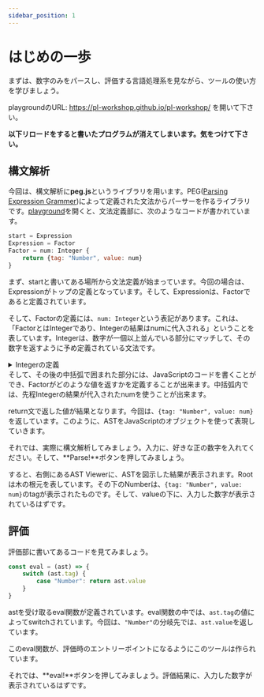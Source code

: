 ```yaml
---
sidebar_position: 1
---
```


# はじめの一歩
まずは、数字のみをパースし、評価する言語処理系を見ながら、ツールの使い方を学びましょう。

playgroundのURL: https://pl-workshop.github.io/pl-workshop/ を開いて下さい。

**以下リロードをすると書いたプログラムが消えてしまいます。気をつけて下さい。**

## 構文解析
今回は、構文解析に**peg.js**というライブラリを用います。PEG([Parsing Expression Grammer](https://ja.wikipedia.org/wiki/Parsing_Expression_Grammar))によって定義された文法からパーサーを作るライブラリです。[playground](https://pl-workshop.github.io/pl-workshop/)を開くと、文法定義部に、次のようなコードが書かれています。
```javascript
start = Expression
Expression = Factor
Factor = num: Integer {
    return {tag: "Number", value: num}
}
```
まず、startと書いてある場所から文法定義が始まっています。今回の場合は、Expressionがトップの定義となっています。そして、Expressionは、Factorであると定義されています。

そして、Factorの定義には、`num: Integer`という表記があります。これは、「FactorとはIntegerであり、Integerの結果はnumに代入される」ということを表しています。Integerは、数字が一個以上並んでいる部分にマッチして、その数字を返すように予め定義されている文法です。
<details>
<summary>Integerの定義</summary>

```javascript
Integer = _ [0-9]+ { 
    return parseInt(text(), 10); 
}
```
_は0個以上の空白、改行を消費する文法で、次のような定義になっています。
```javascript
_ = [ \\t\\n\\r]*
```
</details>
そして、その後の中括弧で囲まれた部分には、JavaScriptのコードを書くことができ、Factorがどのような値を返すかを定義することが出来ます。中括弧内では、先程Integerの結果が代入されたnumを使うことが出来ます。

return文で返した値が結果となります。今回は、`{tag: "Number", value: num}`を返しています。このように、ASTをJavaScriptのオブジェクトを使って表現していきます。

それでは、実際に構文解析してみましょう。入力に、好きな正の数字を入れてください。そして、**Parse!**ボタンを押してみましょう。

すると、右側にあるAST Viewerに、ASTを図示した結果が表示されます。Rootは木の根元を表しています。その下のNumberは、`{tag: "Number", value: num}`のtagが表示されたものです。そして、valueの下に、入力した数字が表示されているはずです。

## 評価
評価部に書いてあるコードを見てみましょう。
```javascript
const eval = (ast) => {
    switch (ast.tag) {
        case "Number": return ast.value
    }
}
```
astを受け取るeval関数が定義されています。eval関数の中では、`ast.tag`の値によってswitchされています。今回は、`"Number"`の分岐先では、`ast.value`を返しています。

このeval関数が、評価時のエントリーポイントになるようにこのツールは作られています。

それでは、**eval!**ボタンを押してみましょう。評価結果に、入力した数字が表示されているはずです。
